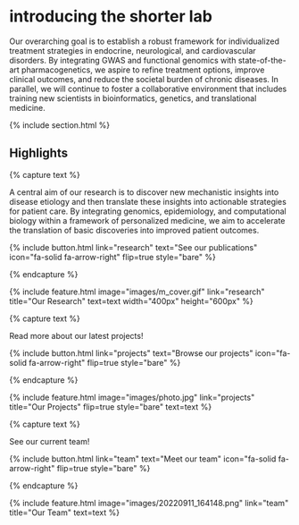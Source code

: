 ---
---

# introducing the shorter lab

Our overarching goal is to establish a robust framework for individualized treatment strategies in endocrine, neurological, and cardiovascular disorders. By integrating GWAS and functional genomics with state-of-the-art pharmacogenetics, we aspire to refine treatment options, improve clinical outcomes, and reduce the societal burden of chronic diseases. In parallel, we will continue to foster a collaborative environment that includes training new scientists in bioinformatics, genetics, and translational medicine.

{% include section.html %}

## Highlights

{% capture text %}

A central aim of our research is to discover new mechanistic insights into disease etiology and then translate these insights into actionable strategies for patient care. By integrating genomics, epidemiology, and computational biology within a framework of personalized medicine, we aim to accelerate the translation of basic discoveries into improved patient outcomes.

{%
  include button.html
  link="research"
  text="See our publications"
  icon="fa-solid fa-arrow-right"
  flip=true
  style="bare"
%}

{% endcapture %}

{%
  include feature.html
  image="images/m_cover.gif"
  link="research"
  title="Our Research"
  text=text
  width="400px"
  height="600px"
%}

{% capture text %}

Read more about our latest projects!

{%
  include button.html
  link="projects"
  text="Browse our projects"
  icon="fa-solid fa-arrow-right"
  flip=true
  style="bare"
%}

{% endcapture %}

{%
  include feature.html
  image="images/photo.jpg"
  link="projects"
  title="Our Projects"
  flip=true
  style="bare"
  text=text
%}

{% capture text %}

See our current team!

{%
  include button.html
  link="team"
  text="Meet our team"
  icon="fa-solid fa-arrow-right"
  flip=true
  style="bare"
%}

{% endcapture %}

{%
  include feature.html
  image="images/20220911_164148.png"
  link="team"
  title="Our Team"
  text=text
%}
